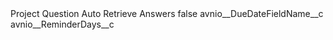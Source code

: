 <?xml version="1.0" encoding="UTF-8"?>
<CustomMetadata xmlns="http://soap.sforce.com/2006/04/metadata" xmlns:xsi="http://www.w3.org/2001/XMLSchema-instance">
    <label>Project Question Auto Retrieve Answers</label>
    <protected>false</protected>
    <values>
        <field>avnio__DueDateFieldName__c</field>
        <value xsi:nil="true"/>
    </values>
    <values>
        <field>avnio__ReminderDays__c</field>
        <value xsi:nil="true"/>
    </values>
</CustomMetadata>
